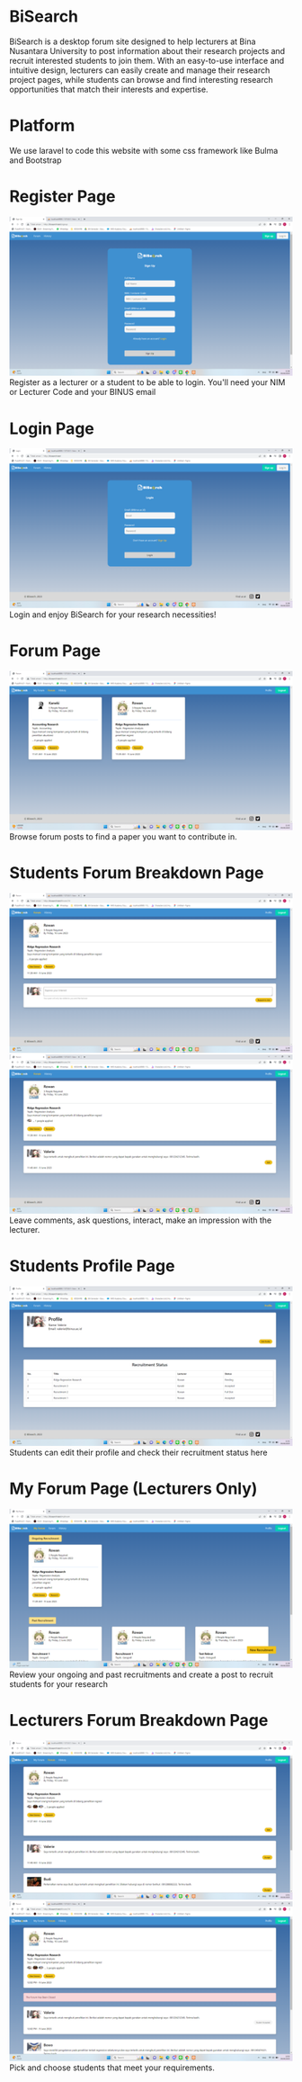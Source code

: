 # BiSearch

BiSearch is a desktop forum site designed to help lecturers at Bina Nusantara University to post information about their research projects and recruit interested students to join them. With an easy-to-use interface and intuitive design, lecturers can easily create and manage their research project pages, while students can browse and find interesting research opportunities that match their interests and expertise.

# Platform
We use laravel to code this website with some css framework like Bulma and Bootstrap

# Register Page 
![signup](https://github.com/patrickjonathan99/BiSearch/blob/master/Screenshot/Sign%20Up.png)
Register as a lecturer or a student to be able to login. You'll need your NIM or Lecturer Code and your BINUS email

# Login Page 
![login](https://github.com/patrickjonathan99/BiSearch/blob/master/Screenshot/Login.png)
Login and enjoy BiSearch for your research necessities!

# Forum Page 
![forum](https://github.com/patrickjonathan99/BiSearch/blob/master/Screenshot/Forum.png)
Browse forum posts to find a paper you want to contribute in.

# Students Forum Breakdown Page 
![sfbd](https://github.com/patrickjonathan99/BiSearch/blob/master/Screenshot/Forum%20BreakDown%20Mhs%20Blm%20diisi.png)
![sfbd](https://github.com/patrickjonathan99/BiSearch/blob/master/Screenshot/Forum%20BreakDown%20Mhs%20Sdh%20diisi.png)
Leave comments, ask questions, interact, make an impression with the lecturer.

# Students Profile Page 
![profile](https://github.com/patrickjonathan99/BiSearch/blob/master/Screenshot/Profile%20Mhs.png)
Students can edit their profile and check their recruitment status here

# My Forum Page (Lecturers Only) 
![myforum](https://github.com/patrickjonathan99/BiSearch/blob/master/Screenshot/My%20Forum.png)
Review your ongoing and past recruitments and create a post to recruit students for your research

# Lecturers Forum Breakdown Page 
![lfbd](https://github.com/patrickjonathan99/BiSearch/blob/master/Screenshot/Forum%20BreakDown%20Dsn%20Blm%20Accept.png)
![lfbd](https://github.com/patrickjonathan99/BiSearch/blob/master/Screenshot/Forum%20BreakDown%20Dsn%20Sdh%20Accept.png)
Pick and choose students that meet your requirements.
